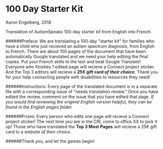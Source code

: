 # 100 Day Starter Kit

Aaron Engelberg, 2018

Translation of AutismSpeaks 100-day starter kit from English into French.

######Preface:
We are translating a 100-day "starter kit" for families who have a child who just recieved an autism spectrum diagnosis, from English to French. There are about 100 pages of the document that have been automatically Google translated and we need your help editing the final copies. Put your French skills to the test and beat Google Translate! Everyone who finishes 1 edited page will recieve a Connect project sticker. And the Top 3 editors will recieve a **25€ gift card *of their choice.*** Thank you for your help connecting people with disabilities to resources they need!

######Instructions:
Every page of the translated document is in a separate file with a corresponding issue of "needs translation review." Once you have edited the review, comment on the issue that you have edited that page.
*If you would find reviewing the original English version helpful, they can be found in the English pages folder.*

######Prizes: 
Every person who edits one page will recieve a Connect project sticker! The next time you are in the CRI, come to office XX to pick it up! 
Those who have translated the **Top 3 Most Pages** will recieve a 25€ gift card to a website *of their choice.*

######Thank you, and let the games begin!
